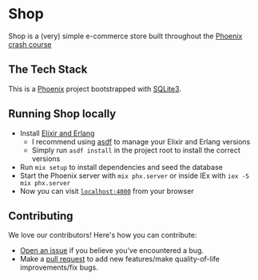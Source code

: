 # Shop

Shop is a (very) simple e-commerce store built throughout the [Phoenix crash course](https://www.youtube.com/playlist?list=PLbV6TI03ZWYXKCJePfD8G34hyWdW_WLFk)

## The Tech Stack

This is a [Phoenix](https://www.phoenixframework.org/) project bootstrapped with [SQLite3](https://hexdocs.pm/ecto_sqlite3/Ecto.Adapters.SQLite3.html).

## Running Shop locally

- Install [Elixir and Erlang](https://elixir-lang.org/install.html)
  - I recommend using [asdf](https://asdf-vm.com/) to manage your Elixir and Erlang versions
  - Simply run `asdf install` in the project root to install the correct versions
- Run `mix setup` to install dependencies and seed the database
- Start the Phoenix server with `mix phx.server` or inside IEx with `iex -S mix phx.server`
- Now you can visit [`localhost:4000`](http://localhost:4000) from your browser

## Contributing

We love our contributors! Here's how you can contribute:

- [Open an issue](https://github.com/danielbergholz/shop/issues) if you believe you've encountered a bug.
- Make a [pull request](https://github.com/danielbergholz/shop/pull) to add new features/make quality-of-life improvements/fix bugs.
